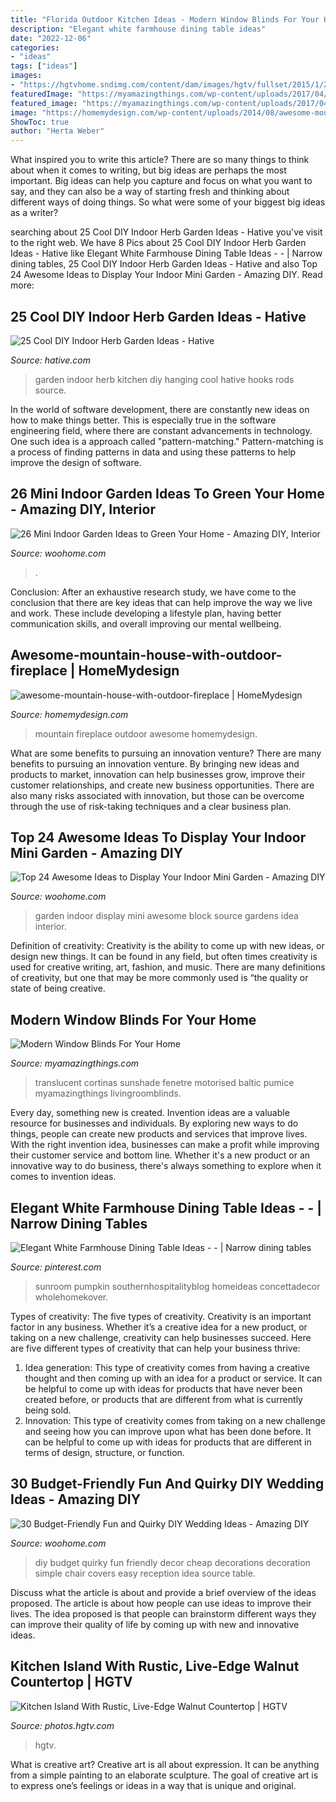 ```yaml
---
title: "Florida Outdoor Kitchen Ideas - Modern Window Blinds For Your Home"
description: "Elegant white farmhouse dining table ideas"
date: "2022-12-06"
categories:
- "ideas"
tags: ["ideas"]
images:
- "https://hgtvhome.sndimg.com/content/dam/images/hgtv/fullset/2015/1/20/0/Lauren-Levant-Bland_Modern-Rustic-Kitchen-island.jpg.rend.hgtvcom.616.924.suffix/1421782161583.jpeg"
featuredImage: "https://myamazingthings.com/wp-content/uploads/2017/04/blinds3.jpg"
featured_image: "https://myamazingthings.com/wp-content/uploads/2017/04/blinds3.jpg"
image: "https://homemydesign.com/wp-content/uploads/2014/08/awesome-mountain-house-with-outdoor-fireplace.jpg"
ShowToc: true
author: "Herta Weber"
---
```



What inspired you to write this article?
There are so many things to think about when it comes to writing, but big ideas are perhaps the most important. Big ideas can help you capture and focus on what you want to say, and they can also be a way of starting fresh and thinking about different ways of doing things. So what were some of your biggest big ideas as a writer?

	

		
searching about 25 Cool DIY Indoor Herb Garden Ideas - Hative you've visit to the right web. We have 8 Pics about 25 Cool DIY Indoor Herb Garden Ideas - Hative like Elegant White Farmhouse Dining Table Ideas - - | Narrow dining tables, 25 Cool DIY Indoor Herb Garden Ideas - Hative and also Top 24 Awesome Ideas to Display Your Indoor Mini Garden - Amazing DIY. Read more:
		
    
## 25 Cool DIY Indoor Herb Garden Ideas - Hative

<img loading=lazy src="https://hative.com/wp-content/uploads/2014/11/indoor-garden/2-hanging-kitchen-garden.jpg" onerror="this.onerror=null;this.src='https://tse1.mm.bing.net/th?id=OIP.jrCYtoPuTKVTvYAgLoIyuQHaKF&amp;pid=15.1';" alt="25 Cool DIY Indoor Herb Garden Ideas - Hative">

_Source: hative.com_

>garden indoor herb kitchen diy hanging cool hative hooks rods source. 

	

In the world of software development, there are constantly new ideas on how to make things better. This is especially true in the software engineering field, where there are constant advancements in technology. One such idea is a approach called "pattern-matching." Pattern-matching is a process of finding patterns in data and using these patterns to help improve the design of software.

    
## 26 Mini Indoor Garden Ideas To Green Your Home - Amazing DIY, Interior

<img loading=lazy src="https://www.woohome.com/wp-content/uploads/2014/03/Mini-Indoor-Gardening-23.jpg" onerror="this.onerror=null;this.src='https://tse3.mm.bing.net/th?id=OIP.nMrH1D5AJNp7lpvIm3TbbgHaKl&amp;pid=15.1';" alt="26 Mini Indoor Garden Ideas to Green Your Home - Amazing DIY, Interior">

_Source: woohome.com_

>. 

	

Conclusion:
After an exhaustive research study, we have come to the conclusion that there are key ideas that can help improve the way we live and work. These include developing a lifestyle plan, having better communication skills, and overall improving our mental wellbeing.

    
## Awesome-mountain-house-with-outdoor-fireplace | HomeMydesign

<img loading=lazy src="https://homemydesign.com/wp-content/uploads/2014/08/awesome-mountain-house-with-outdoor-fireplace.jpg" onerror="this.onerror=null;this.src='https://tse1.mm.bing.net/th?id=OIP.hTwokhbwU8ddYeveQ6DjlgHaMd&amp;pid=15.1';" alt="awesome-mountain-house-with-outdoor-fireplace | HomeMydesign">

_Source: homemydesign.com_

>mountain fireplace outdoor awesome homemydesign. 

	

What are some benefits to pursuing an innovation venture?
There are many benefits to pursuing an innovation venture. By bringing new ideas and products to market, innovation can help businesses grow, improve their customer relationships, and create new business opportunities. There are also many risks associated with innovation, but those can be overcome through the use of risk-taking techniques and a clear business plan.

    
## Top 24 Awesome Ideas To Display Your Indoor Mini Garden - Amazing DIY

<img loading=lazy src="http://www.woohome.com/wp-content/uploads/2016/04/indoor-garden-projects-13.jpg" onerror="this.onerror=null;this.src='https://tse4.mm.bing.net/th?id=OIP.Ki_UXHZ1V1w7he8dPZSgBAHaLH&amp;pid=15.1';" alt="Top 24 Awesome Ideas to Display Your Indoor Mini Garden - Amazing DIY">

_Source: woohome.com_

>garden indoor display mini awesome block source gardens idea interior. 

	

Definition of creativity:
Creativity is the ability to come up with new ideas, or design new things. It can be found in any field, but often times creativity is used for creative writing, art, fashion, and music. There are many definitions of creativity, but one that may be more commonly used is “the quality or state of being creative.

    
## Modern Window Blinds For Your Home

<img loading=lazy src="https://myamazingthings.com/wp-content/uploads/2017/04/blinds3.jpg" onerror="this.onerror=null;this.src='https://tse4.mm.bing.net/th?id=OIP.ttr19964QImP5z-O8SwFCQHaE8&amp;pid=15.1';" alt="Modern Window Blinds For Your Home">

_Source: myamazingthings.com_

>translucent cortinas sunshade fenetre motorised baltic pumice myamazingthings livingroomblinds. 

	

Every day, something new is created. Invention ideas are a valuable resource for businesses and individuals. By exploring new ways to do things, people can create new products and services that improve lives. With the right invention idea, businesses can make a profit while improving their customer service and bottom line. Whether it's a new product or an innovative way to do business, there's always something to explore when it comes to invention ideas.

    
## Elegant White Farmhouse Dining Table Ideas - - | Narrow Dining Tables

<img loading=lazy src="https://i.pinimg.com/736x/f7/49/b8/f749b838aa330c2dffba251bb80cecb4.jpg" onerror="this.onerror=null;this.src='https://tse2.mm.bing.net/th?id=OIP.SCwMOtUMuYqF6uYK1qOrpAHaJ3&amp;pid=15.1';" alt="Elegant White Farmhouse Dining Table Ideas - - | Narrow dining tables">

_Source: pinterest.com_

>sunroom pumpkin southernhospitalityblog homeideas concettadecor wholehomekover. 

	

Types of creativity: The five types of creativity.
Creativity is an important factor in any business. Whether it’s a creative idea for a new product, or taking on a new challenge, creativity can help businesses succeed. Here are five different types of creativity that can help your business thrive: 
1. Idea generation: This type of creativity comes from having a creative thought and then coming up with an idea for a product or service. It can be helpful to come up with ideas for products that have never been created before, or products that are different from what is currently being sold. 
2. Innovation: This type of creativity comes from taking on a new challenge and seeing how you can improve upon what has been done before. It can be helpful to come up with ideas for products that are different in terms of design, structure, or function. 

    
## 30 Budget-Friendly Fun And Quirky DIY Wedding Ideas - Amazing DIY

<img loading=lazy src="http://www.woohome.com/wp-content/uploads/2014/01/diy-wedding-ideas-10.jpg" onerror="this.onerror=null;this.src='https://tse1.mm.bing.net/th?id=OIP.3Beek2sbjcFI8XWQJtt-MAHaLH&amp;pid=15.1';" alt="30 Budget-Friendly Fun and Quirky DIY Wedding Ideas - Amazing DIY">

_Source: woohome.com_

>diy budget quirky fun friendly decor cheap decorations decoration simple chair covers easy reception idea source table. 

	

Discuss what the article is about and provide a brief overview of the ideas proposed.
The article is about how people can use ideas to improve their lives. The idea proposed is that people can brainstorm different ways they can improve their quality of life by coming up with new and innovative ideas.

    
## Kitchen Island With Rustic, Live-Edge Walnut Countertop | HGTV

<img loading=lazy src="https://hgtvhome.sndimg.com/content/dam/images/hgtv/fullset/2015/1/20/0/Lauren-Levant-Bland_Modern-Rustic-Kitchen-island.jpg.rend.hgtvcom.616.924.suffix/1421782161583.jpeg" onerror="this.onerror=null;this.src='https://tse1.mm.bing.net/th?id=OIP.td_IOosZIUXfO9Pd4T7MEAHaLH&amp;pid=15.1';" alt="Kitchen Island With Rustic, Live-Edge Walnut Countertop | HGTV">

_Source: photos.hgtv.com_

>hgtv. 

	

What is creative art?
Creative art is all about expression. It can be anything from a simple painting to an elaborate sculpture. The goal of creative art is to express one’s feelings or ideas in a way that is unique and original.

